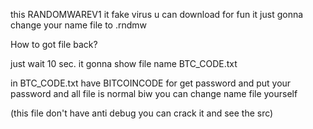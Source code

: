 this RANDOMWAREV1 it fake virus u can download for fun
it just gonna change your name file to .rndmw

How to got file back?

just wait 10 sec. it gonna show file name BTC_CODE.txt

in BTC_CODE.txt have BITCOINCODE for get password
and put your password and all file is normal
biw you can change name file yourself


(this file don't have anti debug you can crack it and see the src)

